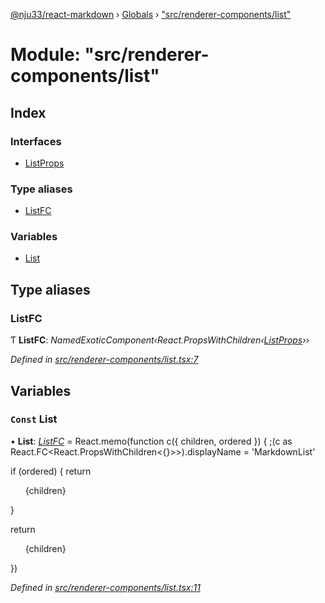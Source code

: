 [@nju33/react-markdown](../README.md) › [Globals](../globals.md) › ["src/renderer-components/list"](_src_renderer_components_list_.md)

# Module: "src/renderer-components/list"

## Index

### Interfaces

* [ListProps](../interfaces/_src_renderer_components_list_.listprops.md)

### Type aliases

* [ListFC](_src_renderer_components_list_.md#listfc)

### Variables

* [List](_src_renderer_components_list_.md#const-list)

## Type aliases

###  ListFC

Ƭ **ListFC**: *NamedExoticComponent‹React.PropsWithChildren‹[ListProps](../interfaces/_src_renderer_components_list_.listprops.md)››*

*Defined in [src/renderer-components/list.tsx:7](https://github.com/nju33/react-markdown/blob/7fe748e/src/renderer-components/list.tsx#L7)*

## Variables

### `Const` List

• **List**: *[ListFC](_src_renderer_components_list_.md#listfc)* = React.memo(function c({ children, ordered }) {
  ;(c as React.FC<React.PropsWithChildren<{}>>).displayName = 'MarkdownList'

  if (ordered) {
    return <ol className="md__list md__list--ordered">{children}</ol>
  }

  return <ul className="md__list md__list--unordered">{children}</ul>
})

*Defined in [src/renderer-components/list.tsx:11](https://github.com/nju33/react-markdown/blob/7fe748e/src/renderer-components/list.tsx#L11)*
